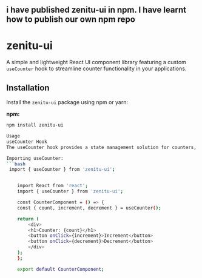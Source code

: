 ## i have published zenitu-ui in npm. I have learnt how to publish our own npm repo

# zenitu-ui


A simple and lightweight React UI component library featuring a custom `useCounter` hook to streamline counter functionality in your applications.

## Installation

Install the `zenitu-ui` package using npm or yarn:

**npm:**

```bash
npm install zenitu-ui

Usage
useCounter Hook
The useCounter hook provides a state management solution for counters, including functions to increment and decrement the value. This simplifies building counter components in your React applications.

Importing useCounter:
```bash
 import { useCounter } from 'zenitu-ui';


    import React from 'react';
    import { useCounter } from 'zenitu-ui';

    const CounterComponent = () => {
    const { count, increment, decrement } = useCounter();

    return (
        <div>
        <h1>Counter: {count}</h1>
        <button onClick={increment}>Increment</button>
        <button onClick={decrement}>Decrement</button>
        </div>
    );
    };

    export default CounterComponent;


    

